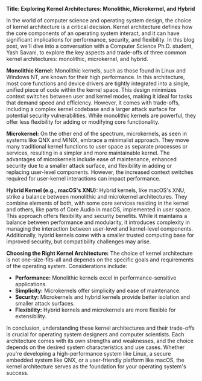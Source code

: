 **Title: Exploring Kernel Architectures: Monolithic, Microkernel, and Hybrid**

In the world of computer science and operating system design, the choice of kernel architecture is a critical decision. Kernel architecture defines how the core components of an operating system interact, and it can have significant implications for performance, security, and flexibility. In this blog post, we'll dive into a conversation with a Computer Science Ph.D. student, Yash Savani, to explore the key aspects and trade-offs of three common kernel architectures: monolithic, microkernel, and hybrid.

**Monolithic Kernel:**
Monolithic kernels, such as those found in Linux and Windows NT, are known for their high performance. In this architecture, most core functions and device drivers are tightly integrated into a single, unified piece of code within the kernel space. This design minimizes context switches between user and kernel modes, making it ideal for tasks that demand speed and efficiency. However, it comes with trade-offs, including a complex kernel codebase and a larger attack surface for potential security vulnerabilities. While monolithic kernels are powerful, they offer less flexibility for adding or modifying core functionality.

**Microkernel:**
On the other end of the spectrum, microkernels, as seen in systems like QNX and MINIX, embrace a minimalist approach. They move many traditional kernel functions to user space as separate processes or services, resulting in a simpler and more maintainable kernel. The advantages of microkernels include ease of maintenance, enhanced security due to a smaller attack surface, and flexibility in adding or replacing user-level components. However, the increased context switches required for user-kernel interactions can impact performance.

**Hybrid Kernel (e.g., macOS's XNU):**
Hybrid kernels, like macOS's XNU, strike a balance between monolithic and microkernel architectures. They combine elements of both, with some core services residing in the kernel and others, like parts of Core Audio in macOS, implemented in user space. This approach offers flexibility and security benefits. While it maintains a balance between performance and modularity, it introduces complexity in managing the interaction between user-level and kernel-level components. Additionally, hybrid kernels come with a smaller trusted computing base for improved security, but compatibility challenges may arise.

**Choosing the Right Kernel Architecture:**
The choice of kernel architecture is not one-size-fits-all and depends on the specific goals and requirements of the operating system. Considerations include:

- **Performance:** Monolithic kernels excel in performance-sensitive applications.
- **Simplicity:** Microkernels offer simplicity and ease of maintenance.
- **Security:** Microkernels and hybrid kernels provide better isolation and smaller attack surfaces.
- **Flexibility:** Hybrid kernels and microkernels are more flexible for extensibility.

In conclusion, understanding these kernel architectures and their trade-offs is crucial for operating system designers and computer scientists. Each architecture comes with its own strengths and weaknesses, and the choice depends on the desired system characteristics and use cases. Whether you're developing a high-performance system like Linux, a secure embedded system like QNX, or a user-friendly platform like macOS, the kernel architecture serves as the foundation for your operating system's success.
